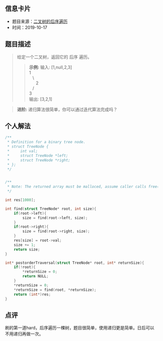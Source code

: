 ## 信息卡片
* 题目来源：[二叉树的后序遍历](https://leetcode-cn.com/problems/binary-tree-postorder-traversal/)
* 时间：2019-10-17

## 题目描述
>给定一个二叉树，返回它的 后序 遍历。 <br>
>>**示例:**
输入: [1,null,2,3]  <br>
   1                <br>
  &ensp;  \               <br>
   &ensp; &ensp;   2              <br>
  &ensp;   /               <br>
   3  <br>
>输出: [3,2,1]

>**进阶:** 递归算法很简单，你可以通过迭代算法完成吗？

## 个人解法
```c
/**
 * Definition for a binary tree node.
 * struct TreeNode {
 *     int val;
 *     struct TreeNode *left;
 *     struct TreeNode *right;
 * };
 */


/**
 * Note: The returned array must be malloced, assume caller calls free().
 */

int res[1000];

int find(struct TreeNode* root, int size){
    if(root->left){
        size = find(root->left, size);
    }
    if(root->right){
        size = find(root->right, size);
    }
    res[size] = root->val;
    size += 1;
    return size;
}

int* postorderTraversal(struct TreeNode* root, int* returnSize){
    if(!root){
        *returnSize = 0;
        return NULL;
    }
    *returnSize = 0;
    *returnSize = find(root, *returnSize);
    return (int*)res;
}
``` 



## 点评
刷的第一道hard，后序遍历一棵树，题目很简单，使用递归更是简单。日后可以不用递归再做一次。
